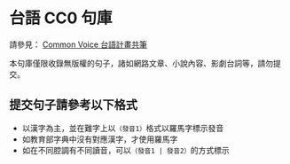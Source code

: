 # 台語 CC0 句庫

請參見： [Common Voice 台語計畫共筆](https://github.com/moztw/hackMD_docs/blob/master/common-voice-taiwanese-plan.md)

本句庫僅限收錄無版權的句子，諸如網路文章、小說內容、影劇台詞等，請勿提交。

## 提交句子請參考以下格式

- 以漢字為主，並在難字上以`（發音1）`格式以羅馬字標示發音
- 如教育部字典中沒有對應漢字，才使用羅馬字
- 如在不同腔調有不同讀音，可以`（發音1 | 發音2）`的方式標示

